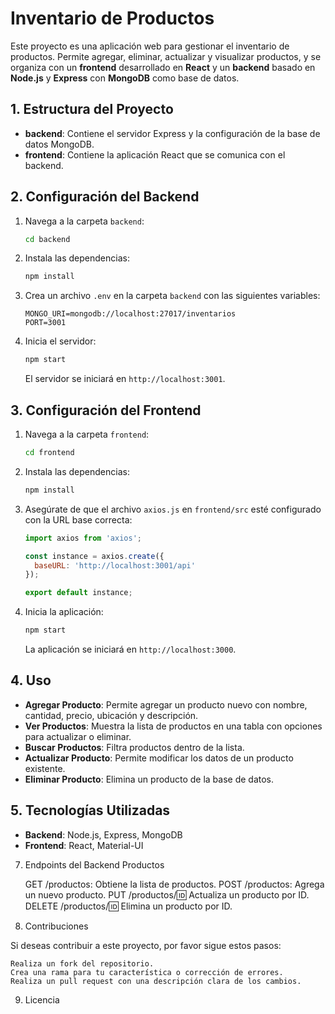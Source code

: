 # Inventario de Productos

Este proyecto es una aplicación web para gestionar el inventario de productos. Permite agregar, eliminar, actualizar y visualizar productos, y se organiza con un **frontend** desarrollado en **React** y un **backend** basado en **Node.js** y **Express** con **MongoDB** como base de datos.

## 1. Estructura del Proyecto

- **backend**: Contiene el servidor Express y la configuración de la base de datos MongoDB.
- **frontend**: Contiene la aplicación React que se comunica con el backend.

## 2. Configuración del Backend

1. Navega a la carpeta `backend`:

    ```bash
    cd backend
    ```

2. Instala las dependencias:

    ```bash
    npm install
    ```

3. Crea un archivo `.env` en la carpeta `backend` con las siguientes variables:

    ```env
    MONGO_URI=mongodb://localhost:27017/inventarios
    PORT=3001
    ```

4. Inicia el servidor:

    ```bash
    npm start
    ```

   El servidor se iniciará en `http://localhost:3001`.

## 3. Configuración del Frontend

1. Navega a la carpeta `frontend`:

    ```bash
    cd frontend
    ```

2. Instala las dependencias:

    ```bash
    npm install
    ```

3. Asegúrate de que el archivo `axios.js` en `frontend/src` esté configurado con la URL base correcta:

    ```javascript
    import axios from 'axios';

    const instance = axios.create({
      baseURL: 'http://localhost:3001/api'
    });

    export default instance;
    ```

4. Inicia la aplicación:

    ```bash
    npm start
    ```

   La aplicación se iniciará en `http://localhost:3000`.

## 4. Uso

- **Agregar Producto**: Permite agregar un producto nuevo con nombre, cantidad, precio, ubicación y descripción.
- **Ver Productos**: Muestra la lista de productos en una tabla con opciones para actualizar o eliminar.
- **Buscar Productos**: Filtra productos dentro de la lista.
- **Actualizar Producto**: Permite modificar los datos de un producto existente.
- **Eliminar Producto**: Elimina un producto de la base de datos.

## 5. Tecnologías Utilizadas

- **Backend**: Node.js, Express, MongoDB
- **Frontend**: React, Material-UI


7. Endpoints del Backend
Productos

    GET /productos: Obtiene la lista de productos.
    POST /productos: Agrega un nuevo producto.
    PUT /productos/:id: Actualiza un producto por ID.
    DELETE /productos/:id: Elimina un producto por ID.

8. Contribuciones

Si deseas contribuir a este proyecto, por favor sigue estos pasos:

    Realiza un fork del repositorio.
    Crea una rama para tu característica o corrección de errores.
    Realiza un pull request con una descripción clara de los cambios.

9. Licencia